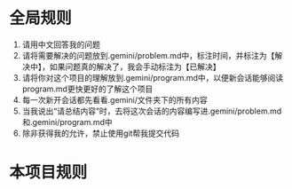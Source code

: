 # 全局规则
1. 请用中文回答我的问题
2. 请将需要解决的问题放到.gemini/problem.md中，标注时间，并标注为【解决中】，如果问题真的解决了，我会手动标注为【已解决】
3. 请将你对这个项目的理解放到.gemini/program.md中，以便新会话能够阅读program.md更快更好的了解这个项目
4. 每一次新开会话都先看看.gemini/文件夹下的所有内容
5. 当我说出“请总结内容”时，去将这次会话的内容编写进.gemini/problem.md和.gemini/program.md中
6. 除非获得我的允许，禁止使用git帮我提交代码



# 本项目规则